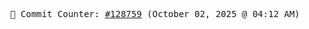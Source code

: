 <p align="center">
    <samp>
        📮 Commit Counter: <a href="https://github.com/Javascript-void0/Javascript-void0/commits/main">#128759</a> (October 02, 2025 @ 04:12 AM)
    </samp>
</p>